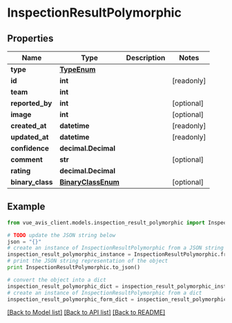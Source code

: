 # InspectionResultPolymorphic


## Properties

Name | Type | Description | Notes
------------ | ------------- | ------------- | -------------
**type** | [**TypeEnum**](TypeEnum.md) |  |
**id** | **int** |  | [readonly]
**team** | **int** |  |
**reported_by** | **int** |  | [optional]
**image** | **int** |  | [optional]
**created_at** | **datetime** |  | [readonly]
**updated_at** | **datetime** |  | [readonly]
**confidence** | **decimal.Decimal** |  |
**comment** | **str** |  | [optional]
**rating** | **decimal.Decimal** |  |
**binary_class** | [**BinaryClassEnum**](BinaryClassEnum.md) |  | [optional]

## Example

```python
from vue_avis_client.models.inspection_result_polymorphic import InspectionResultPolymorphic

# TODO update the JSON string below
json = "{}"
# create an instance of InspectionResultPolymorphic from a JSON string
inspection_result_polymorphic_instance = InspectionResultPolymorphic.from_json(json)
# print the JSON string representation of the object
print InspectionResultPolymorphic.to_json()

# convert the object into a dict
inspection_result_polymorphic_dict = inspection_result_polymorphic_instance.to_dict()
# create an instance of InspectionResultPolymorphic from a dict
inspection_result_polymorphic_form_dict = inspection_result_polymorphic.from_dict(inspection_result_polymorphic_dict)
```
[[Back to Model list]](..#documentation-for-models) [[Back to API list]](..#documentation-for-api-endpoints) [[Back to README]](..)
